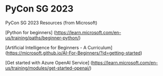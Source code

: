 # PyCon SG 2023
PyCon SG 2023 Resources (from Microsoft)

[Python for beginners] (https://learn.microsoft.com/en-us/training/paths/beginner-python/)

[Artificial Intelligence for Beginners - A Curriculum] (https://microsoft.github.io/AI-For-Beginners/?id=getting-started)

[Get started with Azure OpenAI Service] (https://learn.microsoft.com/en-us/training/modules/get-started-openai/)


